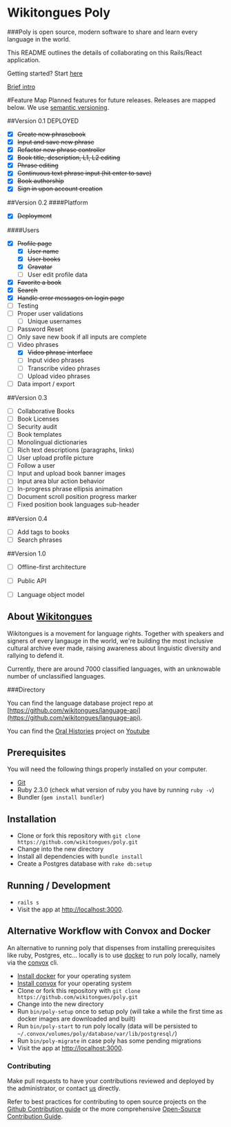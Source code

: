 # Wikitongues Poly

###Poly is open source, modern software to share and learn every language in the world.

This README outlines the details of collaborating on this Rails/React application.

Getting started? Start [here](#prerequisites)

[Brief intro](https://youtu.be/TgTn8HlUVZo)

#Feature Map
Planned features for future releases. Releases are mapped below. We use [semantic versioning](http://semver.org/).

##Version 0.1 DEPLOYED
- [x] ~~Create new phrasebook~~
- [x] ~~Input and save new phrase~~
- [x] ~~Refactor new phrase controller~~
- [x] ~~Book title, description, L1, L2 editing~~
- [x] ~~Phrase editing~~
- [x] ~~Continuous text phrase input (hit enter to save)~~
- [x] ~~Book authorship~~
- [x] ~~Sign in upon account creation~~

##Version 0.2
####Platform
- [x] ~~Deployment~~

####Users

- [x] ~~Profile page~~
  - [x] ~~User name~~
  - [x] ~~User books~~
  - [x] ~~Gravatar~~
  - [ ] User edit profile data
- [x] ~~Favorite a book~~
- [x] ~~Search~~
- [x] ~~Handle error messages on login page~~
- [ ] Testing
- [ ] Proper user validations
  - [ ] Unique usernames
- [ ] Password Reset
- [ ] Only save new book if all inputs are complete
- [ ] Video phrases
  - [x] ~~Video phrase interface~~
  - [ ] Input video phrases
  - [ ] Transcribe video phrases
  - [ ] Upload video phrases
- [ ] Data import / export

##Version  0.3
- [ ] Collaborative Books
- [ ] Book Licenses
- [ ] Security audit
- [ ] Book templates
- [ ] Monolingual dictionaries
- [ ] Rich text descriptions (paragraphs, links)
- [ ] User upload profile picture
- [ ] Follow a user
- [ ] Input and upload book banner images
- [ ] Input area blur action behavior
- [ ] In-progress phrase ellipsis animation
- [ ] Document scroll position progress marker
- [ ] Fixed position book languages sub-header

##Version 0.4
- [ ] Add tags to books
- [ ] Search phrases

##Version 1.0
- [ ] Offline-first architecture
- [ ] Public API
- [ ] Language object model


## About [Wikitongues](www.wikitongues.org)
Wikitongues is a movement for language rights.
Together with speakers and signers of every langauge in the world, we're building the most inclusive cultural archive ever made, raising awareness about linguistic diversity and rallying to defend it.

Currently, there are around 7000 classified languages, with an unknowable number of unclassified languages.


<!-- ### Community -->
<!-- Join us on our open [Slack](http://wikitongues-slack.herokuapp.com/) channel. -->

###Directory


You can find the language database project repo at [https://github.com/wikitongues/language-api](https://github.com/wikitongues/language-api).

You can find the [Oral Histories](https://youtube.com/wikitongues) project on [Youtube](https://youtube.com/wikitongues)



## Prerequisites
You will need the following things properly installed on your computer.

* [Git](http://git-scm.com/)
* Ruby 2.3.0 (check what version of ruby you have by running `ruby -v`)
* Bundler (`gem install bundler`)

## Installation
* Clone or fork this repository with `git clone https://github.com/wikitongues/poly.git`
* Change into the new directory
* Install all dependencies with `bundle install`
* Create a Postgres database with `rake db:setup`

## Running / Development
* `rails s`
* Visit the app at [http://localhost:3000](http://localhost:3000).

## Alternative Workflow with Convox and Docker

An alternative to running poly that dispenses from installing prerequisites like ruby, Postgres, etc... locally is to use [docker](https://www.docker.com/) to run poly locally, namely via the [convox](https://convox.com/) cli.

* [Install docker](https://www.docker.com/products/docker) for your operating system
* [Install convox](https://dl.equinox.io/convox/convox/stable) for your operating system
* Clone or fork this repository with `git clone https://github.com/wikitongues/poly.git`
* Change into the new directory
* Run `bin/poly-setup` once to setup poly (will take a while the first time as docker images are downloaded and built)
* Run `bin/poly-start` to run poly locally (data will be persisted to `~/.convox/volumes/poly/database/var/lib/postgresql/`)
* Run `bin/poly-migrate` in case poly has some pending migrations
* Visit the app at [http://localhost:3000](http://localhost:3000).

### Contributing

Make pull requests to have your contributions reviewed and deployed by the administrator, or contact [us](https://github.com/FredericoAndrade) directly.

Refer to best practices for contributing to open source projects on the [Github Contribution guide](https://guides.github.com/activities/contributing-to-open-source/) or the more comprehensive [Open-Source Contribution Guide](http://www.contribution-guide.org/).
